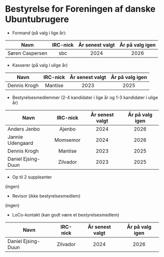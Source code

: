 
# Bestyrelse for Foreningen af danske Ubuntubrugere
 


 * Formand (på valg i lige år):
 
| Navn   |  IRC-nick | År senest valgt | År på valg igen |
|--------|:---------:|:---------------:|:---------------:|
|Søren Caspersen | sbc | 2024 | 2026|

* Kasserer (på valg i ulige år)
 
| Navn   |  IRC-nick | År senest valgt | År på valg igen |
|--------|:---------:|:---------------:|:---------------:|
|Dennis Krogh | Mantise | 2023 | 2025|

 
 * Bestyrelsesmedlemmer (2-4 kandidater i lige år og 1-3 kandidater i ulige år) 
 
| Navn   |  IRC-nick | År senest valgt | År på valg igen |
|--------|:---------:|:---------------:|:---------------:|
|Anders Jenbo | Ajenbo|2024|2026|
| Jannie Udengaard | Momsemor | 2024 | 2026|
|Dennis Krogh | Mantise | 2023 | 2025|
|Daniel Ejsing-Duun | Zilvador|2023|2025|

 * Op til 2 suppleanter
 
 (ingen)

* Revisor (ikke bestyrelsesmedlem)
 
(ingen)

 * LoCo-kontakt (kan godt være et bestyrelsesmedlem)
 
| Navn   |  IRC-nick | År senest valgt | År på valg igen |
|--------|:---------:|:---------------:|:---------------:|
|Daniel Ejsing-Duun | Zilvador|2024|2026|
 
